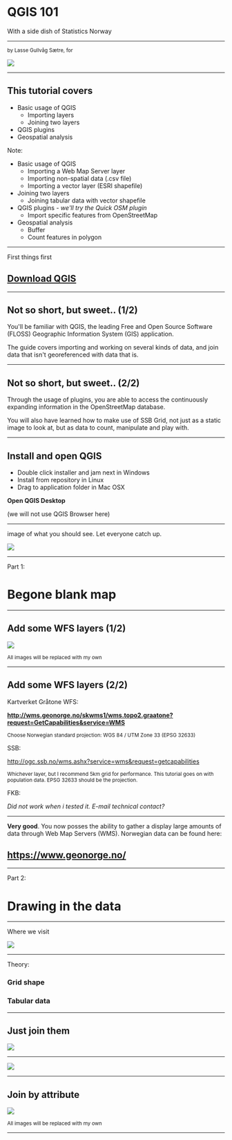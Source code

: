 # QGIS 101
With a side dish of Statistics Norway


---

<small> by Lasse Gullvåg Sætre, for</small>

<img src="https://www.jernbanedirektoratet.no/globalassets/logo/jb_logo_web.png?scale=NoTransform" style="border: none; box-shadow: none;"/>

---

## This tutorial covers

* Basic usage of QGIS
  * Importing layers
  * Joining two layers
* QGIS plugins
*  Geospatial analysis

Note:
* Basic usage of QGIS
  * Importing a Web Map Server layer
  * Importing non-spatial data (.csv file)
  * Importing a vector layer (ESRI shapefile)
* Joining two layers
  * Joining tabular data with vector shapefile
* QGIS plugins *- we'll try the Quick OSM plugin*
  * Import specific features from OpenStreetMap
* Geospatial analysis
  * Buffer
  * Count features in polygon

---

First things first

## [Download QGIS](http://qgis.org/en/site/)

---

## Not so short, but sweet.. (1/2)

You'll be familiar with QGIS, the leading Free and Open Source Software (FLOSS) Geographic Information System (GIS) application.

The guide covers importing and working on several kinds of data, and join data that isn't georeferenced with data that is.

---

## Not so short, but sweet.. (2/2)

Through the usage of plugins, you are able to access the continuously expanding information in the OpenStreetMap database.

You will also have learned how to make use of SSB Grid, not just as a static image to look at, but as data to count, manipulate and play with.

---

## Install and open QGIS

* Double click installer and jam next in Windows
* Install from repository in Linux
* Drag to application folder in Mac OSX

**Open QGIS Desktop**

(we will not use QGIS Browser here)

---

image of what you should see. Let everyone catch up.

<img src="https://upload.wikimedia.org/wikipedia/commons/thumb/8/80/Equus_asinus_Kadzid%C5%82owo_001.jpg/640px-Equus_asinus_Kadzid%C5%82owo_001.jpg" />

---

<!-- .slide: data-transition="zoom" -->
Part 1:

# Begone blank map

---

## Add some WFS layers (1/2)

<img src="https://upload.wikimedia.org/wikipedia/commons/thumb/8/80/Equus_asinus_Kadzid%C5%82owo_001.jpg/640px-Equus_asinus_Kadzid%C5%82owo_001.jpg" />

<small>All images will be replaced with my own</small>

---

## Add some WFS layers (2/2)

Kartverket Gråtone WFS:

**http://wms.geonorge.no/skwms1/wms.topo2.graatone?request=GetCapabilities&service=WMS**

<small>Choose Norwegian standard projection: WGS 84 / UTM Zone 33 (EPSG 32633)</small>

SSB:

http://ogc.ssb.no/wms.ashx?service=wms&request=getcapabilities

<small>Whichever layer, but I recommend 5km grid for performance. This tutorial goes on with population data. EPSG 32633 should be the projection.</small>

FKB:

*Did not work when i tested it. E-mail technical contact?*

---

**Very good**. You now posses the ability to gather a display large amounts of data through Web Map Servers (WMS). Norwegian data can be found here:

## https://www.geonorge.no/

---

<!-- .slide: data-transition="zoom" -->
Part 2:
# Drawing in the data

---

Where we visit

<img src="https://www.ssb.no/_public/skins/advanced/ssb.no/images/SSB_logo_fb.png" style="border: none; box-shadow: none;" />

---

Theory:

### Grid shape

### Tabular data

---

## Just join them
<img src="https://i.imgur.com/HVD0U.png" style="border: none; box-shadow: none;" />

---

<img src="https://38.media.tumblr.com/63b19d2fa98932419fb6553a1dfd0b1f/tumblr_mk981oqrW51s8spqco1_500.gif" />

---

## Join by attribute

<img src="https://upload.wikimedia.org/wikipedia/commons/thumb/8/80/Equus_asinus_Kadzid%C5%82owo_001.jpg/640px-Equus_asinus_Kadzid%C5%82owo_001.jpg" />

<small>All images will be replaced with my own</small>

---
